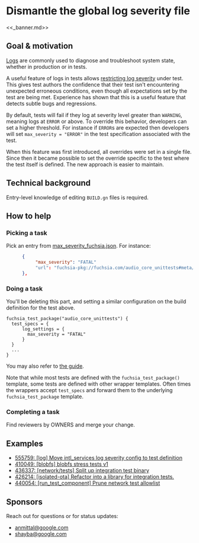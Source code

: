 # Dismantle the global log severity file

<<_banner.md>>

## Goal & motivation

[Logs][logs] are commonly used to diagnose and troubleshoot system state,
whether in production or in tests.

A useful feature of logs in tests allows [restricting log severity][logs-tests]
under test. This gives test authors the confidence that their test isn't
encountering unexpected erroneous conditions, even though all expectations set
by the test are being met. Experience has shown that this is a useful feature
that detects subtle bugs and regressions.

By default, tests will fail if they log at severity level greater than
`WARNING`, meaning logs at `ERROR` or above.
To override this behavior, developers can set a higher threshold. For instance
if `ERROR`s are expected then developers will set `max_severity = "ERROR"` in
the test specification associated with the test.

When this feature was first introduced, all overrides were set in a
single file. Since then it became possible to set the
override specific to the test where the test itself is defined. The new approach
is easier to maintain.

## Technical background

Entry-level knowledge of editing `BUILD.gn` files is required.

## How to help

### Picking a task

Pick an entry from [max_severity_fuchsia.json][max-severity-json].
For instance:

```json
      {
           "max_severity": "FATAL"
           "url": "fuchsia-pkg://fuchsia.com/audio_core_unittests#meta/audio_core_unittests.cm"
      },
```

### Doing a task

You'll be deleting this part, and setting a similar configuration on the build
definition for the test above.

```gn
fuchsia_test_package("audio_core_unittests") {
  test_specs = {
      log_settings = {
        max_severity = "FATAL"
      }
  }
  ...
}
```

You may also refer to [the guide][logs-tests].

Note that while most tests are defined with the `fuchsia_test_package()`
template, some tests are defined with other wrapper templates. Often times the
wrappers accept `test_specs` and forward them to the underlying
`fuchsia_test_package` template.

### Completing a task

Find reviewers by OWNERS and merge your change.

## Examples

* [555759: [log] Move intl_services log severity config to test definition](https://fuchsia-review.googlesource.com/c/fuchsia/+/555759)
* [410049: [blobfs] blobfs stress tests v1](https://fuchsia-review.googlesource.com/c/fuchsia/+/410049)
* [436337: [network/tests] Split up integration test binary](https://fuchsia-review.googlesource.com/c/fuchsia/+/436337)
* [426214: [isolated-ota] Refactor into a library for integration tests.](https://fuchsia-review.googlesource.com/c/fuchsia/+/426214)
* [440054: [run_test_component] Prune network test allowlist](https://fuchsia-review.googlesource.com/c/fuchsia/+/440054)

## Sponsors

Reach out for questions or for status updates:

* <anmittal@google.com>
* <shayba@google.com>

[logs]: /concepts/components/diagnostics/logs/README.md
[logs-tests]: /development/diagnostics/test_and_logs.md
[max-severity-json]: https://fuchsia.googlesource.com/fuchsia/+/589aecf5a99689e33621137355b79dcebf6e0c48/garnet/bin/run_test_component/max_severity_fuchsia.json
